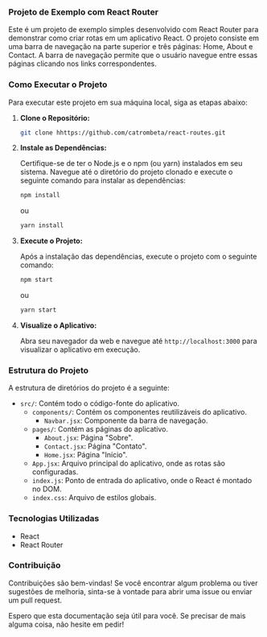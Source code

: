 ### Projeto de Exemplo com React Router

Este é um projeto de exemplo simples desenvolvido com React Router para demonstrar como criar rotas em um aplicativo React. O projeto consiste em uma barra de navegação na parte superior e três páginas: Home, About e Contact. A barra de navegação permite que o usuário navegue entre essas páginas clicando nos links correspondentes.

### Como Executar o Projeto

Para executar este projeto em sua máquina local, siga as etapas abaixo:

1. **Clone o Repositório:**

   ```bash
   git clone hhttps://github.com/catrombeta/react-routes.git
   ```

2. **Instale as Dependências:**

   Certifique-se de ter o Node.js e o npm (ou yarn) instalados em seu sistema. Navegue até o diretório do projeto clonado e execute o seguinte comando para instalar as dependências:

   ```bash
   npm install
   ```

   ou

   ```bash
   yarn install
   ```

3. **Execute o Projeto:**

   Após a instalação das dependências, execute o projeto com o seguinte comando:

   ```bash
   npm start
   ```

   ou

   ```bash
   yarn start
   ```

4. **Visualize o Aplicativo:**

   Abra seu navegador da web e navegue até `http://localhost:3000` para visualizar o aplicativo em execução.

### Estrutura do Projeto

A estrutura de diretórios do projeto é a seguinte:

- `src/`: Contém todo o código-fonte do aplicativo.
  - `components/`: Contém os componentes reutilizáveis do aplicativo.
    - `Navbar.jsx`: Componente da barra de navegação.
  - `pages/`: Contém as páginas do aplicativo.
    - `About.jsx`: Página "Sobre".
    - `Contact.jsx`: Página "Contato".
    - `Home.jsx`: Página "Início".
  - `App.jsx`: Arquivo principal do aplicativo, onde as rotas são configuradas.
  - `index.js`: Ponto de entrada do aplicativo, onde o React é montado no DOM.
  - `index.css`: Arquivo de estilos globais.

### Tecnologias Utilizadas

- React
- React Router

### Contribuição

Contribuições são bem-vindas! Se você encontrar algum problema ou tiver sugestões de melhoria, sinta-se à vontade para abrir uma issue ou enviar um pull request.

Espero que esta documentação seja útil para você. Se precisar de mais alguma coisa, não hesite em pedir!